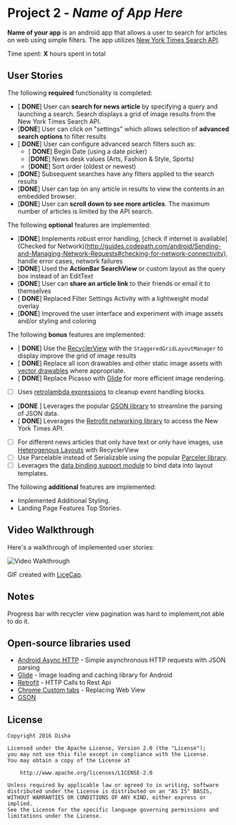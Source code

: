 # Project 2 - *Name of App Here*

**Name of your app** is an android app that allows a user to search for articles on web using simple filters. The app utilizes [New York Times Search API](http://developer.nytimes.com/docs/read/article_search_api_v2).

Time spent: **X** hours spent in total

## User Stories

The following **required** functionality is completed:

* [ **DONE**] User can **search for news article** by specifying a query and launching a search. Search displays a grid of image results from the New York Times Search API.
* [**DONE**] User can click on "settings" which allows selection of **advanced search options** to filter results
* [ **DONE**] User can configure advanced search filters such as:
  * [ **DONE**] Begin Date (using a date picker)
  * [**DONE**] News desk values (Arts, Fashion & Style, Sports)
  * [**DONE**] Sort order (oldest or newest)
* [**DONE**] Subsequent searches have any filters applied to the search results
* [**DONE**] User can tap on any article in results to view the contents in an embedded browser.
* [**DONE**] User can **scroll down to see more articles**. The maximum number of articles is limited by the API search.

The following **optional** features are implemented:

* [**DONE**] Implements robust error handling, [check if internet is available](Checked for Network)(http://guides.codepath.com/android/Sending-and-Managing-Network-Requests#checking-for-network-connectivity), handle error cases, network failures
* [**DONE**] Used the **ActionBar SearchView** or custom layout as the query box instead of an EditText
* [**DONE**] User can **share an article link** to their friends or email it to themselves
* [ **DONE**] Replaced Filter Settings Activity with a lightweight modal overlay
* [**DONE**] Improved the user interface and experiment with image assets and/or styling and coloring

The following **bonus** features are implemented:

* [ **DONE**] Use the [RecyclerView](http://guides.codepath.com/android/Using-the-RecyclerView) with the `StaggeredGridLayoutManager` to display improve the grid of image results
* [ **DONE**] Replace all icon drawables and other static image assets with [vector drawables](http://guides.codepath.com/android/Drawables#vector-drawables) where appropriate.
* [ **DONE**] Replace Picasso with [Glide](http://inthecheesefactory.com/blog/get-to-know-glide-recommended-by-google/en) for more efficient image rendering.
* [ ] Uses [retrolambda expressions](http://guides.codepath.com/android/Lambda-Expressions) to cleanup event handling blocks.
* [**DONE** ] Leverages the popular [GSON library](http://guides.codepath.com/android/Using-Android-Async-Http-Client#decoding-with-gson-library) to streamline the parsing of JSON data.
* [ **DONE**] Leverages the [Retrofit networking library](http://guides.codepath.com/android/Consuming-APIs-with-Retrofit) to access the New York Times API.
* [ ] For different news articles that only have text or only have images, use [Heterogenous Layouts](http://guides.codepath.com/android/Heterogenous-Layouts-inside-RecyclerView) with RecyclerView
* [ ] Use Parcelable instead of Serializable using the popular [Parceler library](http://guides.codepath.com/android/Using-Parceler).
* [ ] Leverages the [data binding support module](http://guides.codepath.com/android/Applying-Data-Binding-for-Views) to bind data into layout templates.

The following **additional** features are implemented:

 - Implemented Additional Styling. 
 - Landing Page Features Top Stories.
 
 

## Video Walkthrough

Here's a walkthrough of implemented user stories:

<img src='http://i.imgur.com/link/to/your/gif/file.gif' title='Video Walkthrough' width='' alt='Video Walkthrough' />

GIF created with [LiceCap](http://www.cockos.com/licecap/).

## Notes

Progress bar with recycler view pagination was hard to implement,not able to do it.

## Open-source libraries used

- [Android Async HTTP](https://github.com/loopj/android-async-http) - Simple asynchronous HTTP requests with JSON parsing
- [Glide](https://github.com/bumptech/glide) - Image loading and caching library for Android
- [Retrofit](https://square.github.io/retrofit/) - HTTP Calls to Rest Api
- [Chrome Custom tabs]( https://developer.chrome.com/multidevice/android/customtabs/) - Replacing Web View
- [GSON](https://square.github.io/retrofit/)

## License

    Copyright 2016 Disha

    Licensed under the Apache License, Version 2.0 (the "License");
    you may not use this file except in compliance with the License.
    You may obtain a copy of the License at

        http://www.apache.org/licenses/LICENSE-2.0

    Unless required by applicable law or agreed to in writing, software
    distributed under the License is distributed on an "AS IS" BASIS,
    WITHOUT WARRANTIES OR CONDITIONS OF ANY KIND, either express or implied.
    See the License for the specific language governing permissions and
    limitations under the License.